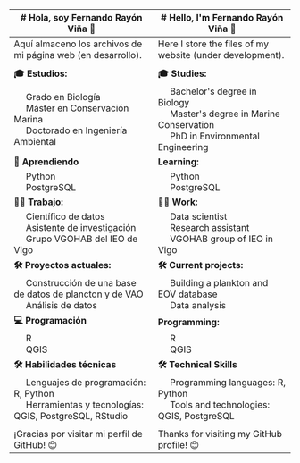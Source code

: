 | # Hola, soy Fernando Rayón Viña 👋 | # Hello, I'm Fernando Rayón Viña 👋 |
|----------------------------------|----------------------------------|
| Aquí almaceno los archivos de mi página web (en desarrollo). | Here I store the files of my website (under development). |
|                                   |                                   |
| **🎓 Estudios:** | **🎓 Studies:** |
| &nbsp;&nbsp;&nbsp;&nbsp; Grado en Biología <br>  &nbsp;&nbsp;&nbsp;&nbsp;  Máster en Conservación Marina <br>  &nbsp;&nbsp;&nbsp;&nbsp;  Doctorado en Ingeniería Ambiental  | &nbsp;&nbsp;&nbsp;&nbsp; Bachelor's degree in Biology <br>  &nbsp;&nbsp;&nbsp;&nbsp;  Master's degree in Marine Conservation <br>  &nbsp;&nbsp;&nbsp;&nbsp;  PhD in Environmental Engineering |
| **🌱 Aprendiendo** | **Learning:** |
| &nbsp;&nbsp;&nbsp;&nbsp; Python <br>  &nbsp;&nbsp;&nbsp;&nbsp;  PostgreSQL | &nbsp;&nbsp;&nbsp;&nbsp; Python <br>  &nbsp;&nbsp;&nbsp;&nbsp;  PostgreSQL |
| **👨‍💻 Trabajo:** | **👨‍💻 Work:** |
| &nbsp;&nbsp;&nbsp;&nbsp; Científico de datos <br>  &nbsp;&nbsp;&nbsp;&nbsp;  Asistente de investigación <br>  &nbsp;&nbsp;&nbsp;&nbsp;  Grupo VGOHAB del IEO de Vigo | &nbsp;&nbsp;&nbsp;&nbsp; Data scientist <br>  &nbsp;&nbsp;&nbsp;&nbsp;  Research assistant <br>  &nbsp;&nbsp;&nbsp;&nbsp;  VGOHAB group of IEO in Vigo |
| **🛠️ Proyectos actuales:** | **🛠️ Current projects:** |
| &nbsp;&nbsp;&nbsp;&nbsp; Construcción de una base de datos de plancton y de VAO <br>  &nbsp;&nbsp;&nbsp;&nbsp;  Análisis de datos | &nbsp;&nbsp;&nbsp;&nbsp; Building a plankton and EOV database <br>  &nbsp;&nbsp;&nbsp;&nbsp;  Data analysis |
| **💻 Programación** | **Programming:** |
| &nbsp;&nbsp;&nbsp;&nbsp; R <br>  &nbsp;&nbsp;&nbsp;&nbsp;  QGIS | &nbsp;&nbsp;&nbsp;&nbsp; R <br>  &nbsp;&nbsp;&nbsp;&nbsp;  QGIS |
| **🛠️ Habilidades técnicas** | **🛠️ Technical Skills** |
| &nbsp;&nbsp;&nbsp;&nbsp; Lenguajes de programación: R, Python <br>  &nbsp;&nbsp;&nbsp;&nbsp;  Herramientas y tecnologías: QGIS, PostgreSQL, RStudio | &nbsp;&nbsp;&nbsp;&nbsp; Programming languages: R, Python <br>  &nbsp;&nbsp;&nbsp;&nbsp;  Tools and technologies: QGIS, PostgreSQL |
|                                   |                                   |
¡Gracias por visitar mi perfil de GitHub! 😊 | Thanks for visiting my GitHub profile! 😊


